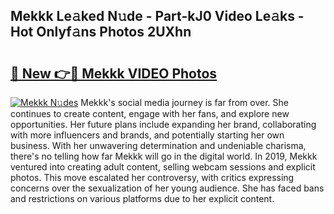 ## Mekkk Le𝚊ked N𝚞de - Part-kJ0 Video Le𝚊ks - Hot Onlyf𝚊ns Photos 2UXhn

# <h2><a href="http://ac42130.deff.icu/?id=Mekkk">🔗 New 👉🔴 Mekkk VIDEO Photos</a></h2>

[![Mekkk N𝚞des](https://i.imgur.com/rIISA9y.gif)](http://ac42130.deff.icu/?id=Mekkk)
Mekkk's social media journey is far from over. She continues to create content, engage with her fans, and explore new opportunities. Her future plans include expanding her brand, collaborating with more influencers and brands, and potentially starting her own business. With her unwavering determination and undeniable charisma, there's no telling how far Mekkk will go in the digital world. In 2019, Mekkk ventured into creating adult content, selling webcam sessions and explicit photos. This move escalated her controversy, with critics expressing concerns over the sexualization of her young audience. She has faced bans and restrictions on various platforms due to her explicit content.
